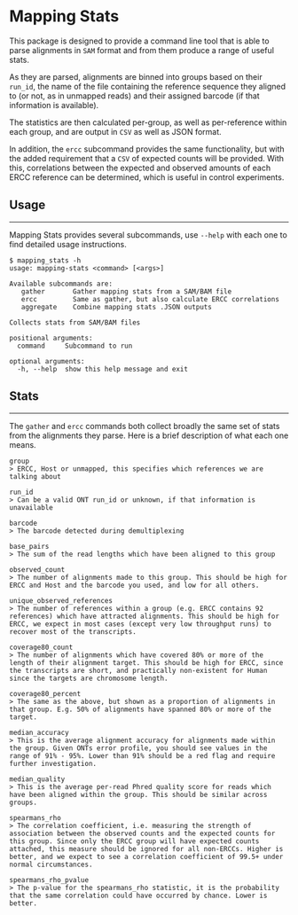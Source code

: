 # Mapping Stats

This package is designed to provide a command line tool that is able to
parse alignments in `SAM` format and from them produce a range of useful
stats.

As they are parsed, alignments are binned into groups based on their `run_id`,
the name of the file containing the reference sequence they aligned to (or not, as in
unmapped reads) and their assigned barcode (if that information is available).

The statistics are then calculated per-group, as well as per-reference within
each group, and are output in `CSV` as well as JSON format.

In addition, the `ercc` subcommand provides the same functionality, but with
the added requirement that a `CSV` of expected counts will be provided. With this,
correlations between the expected and observed amounts of each ERCC reference
can be determined, which is useful in control experiments.


## Usage
---
Mapping Stats provides several subcommands, use `--help` with each
one to find detailed usage instructions.

```
$ mapping_stats -h
usage: mapping-stats <command> [<args>]

Available subcommands are:
   gather       Gather mapping stats from a SAM/BAM file
   ercc         Same as gather, but also calculate ERCC correlations
   aggregate    Combine mapping stats .JSON outputs

Collects stats from SAM/BAM files

positional arguments:
  command     Subcommand to run

optional arguments:
  -h, --help  show this help message and exit
```


## Stats
---
The `gather` and `ercc` commands both collect broadly the same set of stats from the alignments they parse. Here is a brief description of what each one means.
```
group
> ERCC, Host or unmapped, this specifies which references we are talking about

run_id
> Can be a valid ONT run_id or unknown, if that information is unavailable

barcode
> The barcode detected during demultiplexing

base_pairs
> The sum of the read lengths which have been aligned to this group

observed_count
> The number of alignments made to this group. This should be high for ERCC and Host and the barcode you used, and low for all others.

unique_observed_references
> The number of references within a group (e.g. ERCC contains 92 references) which have attracted alignments. This should be high for ERCC, we expect in most cases (except very low throughput runs) to recover most of the transcripts.

coverage80_count
> The number of alignments which have covered 80% or more of the length of their alignment target. This should be high for ERCC, since the transcripts are short, and practically non-existent for Human since the targets are chromosome length.

coverage80_percent
> The same as the above, but shown as a proportion of alignments in that group. E.g. 50% of alignments have spanned 80% or more of the target.

median_accuracy
> This is the average alignment accuracy for alignments made within the group. Given ONTs error profile, you should see values in the range of 91% - 95%. Lower than 91% should be a red flag and require further investigation.

median_quality
> This is the average per-read Phred quality score for reads which have been aligned within the group. This should be similar across groups.

spearmans_rho
> The correlation coefficient, i.e. measuring the strength of association between the observed counts and the expected counts for this group. Since only the ERCC group will have expected counts attached, this measure should be ignored for all non-ERCCs. Higher is better, and we expect to see a correlation coefficient of 99.5+ under normal circumstances.

spearmans_rho_pvalue
> The p-value for the spearmans_rho statistic, it is the probability that the same correlation could have occurred by chance. Lower is better.